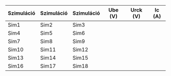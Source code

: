 






| Szimuláció | Szimuláció | Szimuláció | Ube (V) | Urck (V) | Ic (A) |
|------------|------------|------------|---------|----------|--------|
| Sim1       | Sim2       | Sim3       |         |          |        |
| Sim4       | Sim5       | Sim6       |         |          |        |
| Sim7       | Sim8       | Sim9       |         |          |        |
| Sim10      | Sim11      | Sim12      |         |          |        |
| Sim13      | Sim14      | Sim15      |         |          |        |
| Sim16      | Sim17      | Sim18      |         |          |        |
